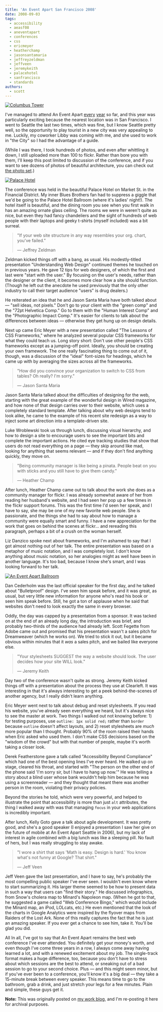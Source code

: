 ```yaml
---
title: 'An Event Apart San Francisco 2008'
date: 2008-09-03
tags:
  - accessibility
  - aeasf08
  - aneventapart
  - conferences
  - css
  - ericmeyer
  - heatherchamp
  - jasonsantamaria
  - jeffreyzeldman
  - jeffveen
  - jeremykeith
  - palacehotel
  - sanfrancisco
  - standards
authors:
  - scott
---
```


[![Columbus Tower](/images/2795113450_1681dbbe3b.jpg)](http://www.flickr.com/photos/spaceninja/2795113450/)

I've managed to attend An Event Apart [every](/blog/2006/an-event-apart-seattle-liveblogging-the-event/) [year](/blog/2007/an-event-apart-seattle-2007/) so far, and this year was particularly exciting because the nearest location was in San Francisco. I went to Seattle the last two times, which was fine, but I know Seattle pretty well, so the opportunity to play tourist in a new city was very appealing to me. Luckily, my coworker Libby was coming with me, and she used to work in "the City" so I had the advantage of a guide.

(While I was there, I took hundreds of photos, and even after whittling it down, I still uploaded more than 100 to flickr. Rather than bore you with them, I'll keep this post limited to discussion of the conference, and if you want to see dozens of photos of beautiful architecture, you can check out [the photo set](http://flickr.com/photos/spaceninja/sets/72157606932652142/).)

[![Palace Hotel](/images/2794443907_b885b48101.jpg)](http://www.flickr.com/photos/spaceninja/2794443907/)

The conference was held in the beautiful Palace Hotel on Market St. in the Financial District. My inner Blues Brothers fan had to suppress a giggle that we'd be going to the Palace Hotel Ballroom (where it's ladies' night!). The hotel itself is beautiful, and the dining room you see when you first walk in has an amazing ornate glass ceiling. The rooms we were in weren't quite as nice, but even they had fancy chandeliers and the sight of hundreds of web people with their laptops and geeky t-shirts (myself included) was a bit surreal.

> "If your web site structure in any way resembles your org. chart, you've failed."
>
> — Jeffrey Zeldman

Zeldman kicked things off with a bang, as usual. His modestly-titled presentation "Understanding Web Design" continued themes he touched on in previous years. He gave 12 tips for web designers, of which the first and last were "start with the user." By focusing on the user's needs, rather than the designer or the client, it becomes more clear how a site should function. (Though he left out the anecdote he used previously that the only other industry to call their target audience "users" is drug dealers.)

He reiterated an idea that he and Jason Santa Maria have both talked about — "sell ideas, not pixels." Don't go to your client with the "green comp" and the "72pt Helvetica Comp." Go to them with the "Human Interest Comp" and the "Photographic Impact Comp." It's easier for clients to talk about the differences between ideas — otherwise they get hung up on design details.

Next up came Eric Meyer with a new presentation called "The Lessons of CSS Frameworks," where he analyzed several popular CSS frameworks for what they could teach us. Long story short: Don't use other people's CSS frameworks except as a jumping-off point. Ideally, you should be creating your own framework. The one really fascinating thing to come out of it, though, was a discussion of the "ideal" font-sizes for headings, which he came up with by averaging the sizes across all the frameworks.

> "How did you convince your organization to switch to CSS from tables? Oh really? I'm sorry."
>
> — Jason Santa Maria

Jason Santa Maria talked about the difficulties of designing for the web, starting with the great example of the wonderful design in Wired magazine, and how none of that design carries over to their website, which uses a completely standard template. After talking about why web designs tend to look alike, he came to the example of his recent site redesign as a way to inject some art direction into a template-driven site.

Luke Wroblewski took us through lunch, discussing visual hierarchy, and how to design a site to encourage users to see the important bits and complete the important actions. He cited eye tracking studies that show that users do not read everything on a page — they skip around like mad, looking for anything that seems relevant — and if they don't find anything quickly, they move on.

> "Being community manager is like being a pinata. People beat on you with sticks and you still have to give them candy."
>
> — Heather Champ

After lunch, Heather Champ came out to talk about the work she does as a community manager for flickr. I was already somewhat aware of her from reading her husband's website, and I had seen her pop up a few times in the flickr support forums. This was the first time I'd seen her speak, and I have to say, she may be one of my new favorite web people. She is passionate, and the things she had to say about how to manage a community were equally smart and funny. I have a new appreciation for the work that goes on behind the scenes at flickr... and rereading this paragraph, perhaps a bit of a crush on the woman herself.

Liz Danzico spoke next about frameworks, and I'm ashamed to say that I got almost nothing out of her talk. The entire presentation was based on a metaphor of music notation, and I was completely lost. I don't know anything about music notation, so her analogies might as well have been in another language. It's too bad, because I know she's smart, and I was looking forward to her talk.

[![An Event Apart Ballroom](/images/2794383827_d3bdac46e1.jpg)](http://www.flickr.com/photos/spaceninja/2794383827/)

Dan Cederholm was the last official speaker for the first day, and he talked about "Bulletproof" design. I've seen him speak before, and it was great, as usual, but very little new information for anyone who's read his book or seen him speak before. Still, he got a ton of applause when he said that websites don't need to look exactly the same in every browser.

Oddly, the day was capped by a presentation from a sponsor. It was tacked on at the end of an already long day, the introduction was brief, and probably two-thirds of the audience had already left. Scott Fegette from Adobe came out and promised that his presentation wasn't a sales pitch for Dreamweaver (which he works on). We tried to stick it out, but it became obvious within minutes that it _was_ a sales pitch, and we bailed like everyone else.

> "Your stylesheets SUGGEST the way a website should look. The user decides how your site WILL look."
>
> — Jeremy Keith

Day two of the conference wasn't quite as strong. Jeremy Keith kicked things off with a presentation about the process they use at Clearleft. It was interesting in that it's always interesting to get a peek behind-the-scenes of another agency, but I really didn't learn anything.

Eric Meyer went next to talk about debug and reset stylesheets. If you read his website, you've already seen everything we heard, but it's always nice to see the master at work. Two things I walked out not knowing before: 1) for testing purposes, use `outline: 1px solid red;` rather than `border` because `outline` doesn't affect layouts, and 2) reset stylesheets are _much_ more popular than I thought. Probably 90% of the room raised their hands when Eric asked who used them. I don't make CSS decisions based on the "wisdom of the crowd" but with that number of people, maybe it's worth taking a closer look.

Derek Featherstone gave a talk called "Accessibility Beyond Compliance" which had one of the best opening lines I've ever heard. He walked up on stage, cleared his throat, and started with "The person on the other end of the phone said 'I'm sorry sir, but I have to hang up now.'" He was telling a story about a blind user whose bank wouldn't help him because he was using a screenreader — and they thought that meant there was another person in the room, violating their privacy policies.

Beyond the stories he told, which were very powerful, and helped to illustrate the point that accessibility is more than just `alt` attributes, the thing I walked away with was that managing `focus` in your web applications is incredibly important.

After lunch, Kelly Goto gave a talk about agile development. It was pretty good, and she's a good speaker (I enjoyed a presentation I saw her give on the future of mobile at An Event Apart Seattle in 2006), but my lack of interest in agile combined with a big lunch was like a sleeping pill. No fault of hers, but I was really struggling to stay awake.

> "I wore a shirt that says 'Math is easy. Design is hard.' You know what's not funny at Google? That shirt."
>
> — Jeff Veen

Jeff Veen gave the last presentation, and I have to say, he's probably the most compelling public speaker I've ever seen. I wouldn't even know where to start summarizing it. His larger theme seemed to be how to present data in such a way that users can "find their story." He discussed infographics, from Snow's cholera map to Minard's Napoleon map. (When he got to that, he suggested a game called "Web Conference Bingo," which would include the Minard map, an iPod, LOLcats, etc.) He even mentioned that the look of the charts in Google Analytics were inspired by the flyover maps from Raiders of the Lost Ark. None of this really captures the fact that he is just an amazing speaker. If you ever get a chance to see him, take it. You'll be glad you did.

All In all, I've got to say that An Event Apart remains the best web conference I've ever attended. You definitely get your money's worth, and even though I've come three years in a row, I always come away having learned a lot, and with a renewed excitement about my job. The single-track format makes a huge difference, too, because you don't have to stress about which sessions are the best to attend, or sneaking out of a bad session to go to your second choice. Plus — and this might seem minor, but if you've ever been to a conference, you'll know it's a big deal — they take a 15-minute break between every speaker. This means time to go to the bathroom, grab a drink, and just stretch your legs for a few minutes. Plain and simple, these guys get it.

**Note:** This was originally posted on [my work blog](http://blogs.popart.com/scott-vandehey/), and I'm re-posting it here for archival purposes.
